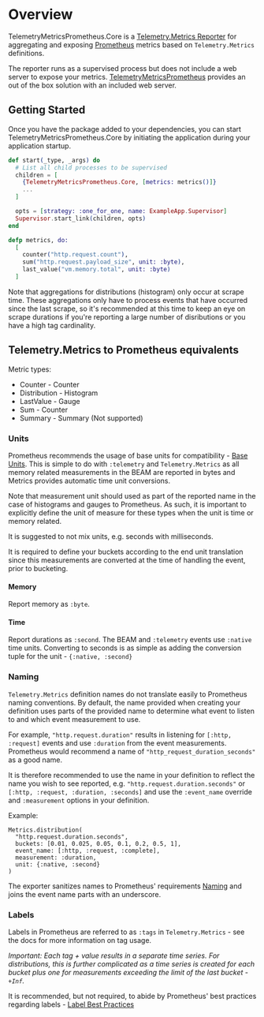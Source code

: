 # Overview

TelemetryMetricsPrometheus.Core is a [Telemetry.Metrics Reporter](https://hexdocs.pm/telemetry_metrics/overview.html#reporters) for aggregating and exposing [Prometheus](https://prometheus.io) metrics based on `Telemetry.Metrics` definitions. 

The reporter runs as a supervised process but does not include a web server to expose
your metrics. [TelemetryMetricsPrometheus](https://github.com/bryannaegele/telemetry_metrics_prometheus) provides an out of the box
solution with an included web server.

## Getting Started

Once you have the package added to your dependencies, you can start 
TelemetryMetricsPrometheus.Core by initiating the application during
your application startup.

```elixir
def start(_type, _args) do
  # List all child processes to be supervised
  children = [
    {TelemetryMetricsPrometheus.Core, [metrics: metrics()]}
    ...
  ]

  opts = [strategy: :one_for_one, name: ExampleApp.Supervisor]
  Supervisor.start_link(children, opts)
end

defp metrics, do:
  [
    counter("http.request.count"),
    sum("http.request.payload_size", unit: :byte),
    last_value("vm.memory.total", unit: :byte)
  ]

```

Note that aggregations for distributions (histogram) only occur at scrape time.
These aggregations only have to process events that have occurred since the last
scrape, so it's recommended at this time to keep an eye on scrape durations if
you're reporting a large number of disributions or you have a high tag cardinality.

## Telemetry.Metrics to Prometheus equivalents

Metric types:
* Counter - Counter
* Distribution - Histogram
* LastValue - Gauge
* Sum - Counter
* Summary - Summary (Not supported)

### Units

Prometheus recommends the usage of base units for compatibility - [Base Units](https://prometheus.io/docs/practices/naming/#base-units).
This is simple to do with `:telemetry` and `Telemetry.Metrics` as all memory
related measurements in the BEAM are reported in bytes and Metrics provides
automatic time unit conversions.

Note that measurement unit should used as part of the reported name in the case of
histograms and gauges to Prometheus. As such, it is important to explicitly define
the unit of measure for these types when the unit is time or memory related.

It is suggested to not mix units, e.g. seconds with milliseconds.

It is required to define your buckets according to the end unit translation
since this measurements are converted at the time of handling the event, prior
to bucketing.

#### Memory

Report memory as `:byte`.

#### Time

Report durations as `:second`. The BEAM and `:telemetry` events use `:native` time
units. Converting to seconds is as simple as adding the conversion tuple for
the unit - `{:native, :second}`

### Naming

`Telemetry.Metrics` definition names do not translate easily to Prometheus naming
conventions. By default, the name provided when creating your definition uses parts
of the provided name to determine what event to listen to and which event measurement
to use.

For example, `"http.request.duration"` results in listening for  `[:http, :request]`
events and use `:duration` from the event measurements. Prometheus would recommend
a name of `"http_request_duration_seconds"` as a good name.

It is therefore recommended to use the name in your definition to reflect the name
you wish to see reported, e.g. `"http.request.duration.seconds"` or `[:http, :request, :duration, :seconds]` and use the `:event_name` override and `:measurement` options in your definition.

Example:
```
Metrics.distribution(
  "http.request.duration.seconds",
  buckets: [0.01, 0.025, 0.05, 0.1, 0.2, 0.5, 1],
  event_name: [:http, :request, :complete],
  measurement: :duration,
  unit: {:native, :second}
)
```

The exporter sanitizes names to Prometheus' requirements [Naming](https://prometheus.io/docs/instrumenting/writing_exporters/#naming) and joins the event name parts with an underscore.

### Labels

Labels in Prometheus are referred to as `:tags` in `Telemetry.Metrics` - see the docs
for more information on tag usage.

*Important: Each tag + value results in a separate time series. For distributions, this
is further complicated as a time series is created for each bucket plus one for measurements
exceeding the limit of the last bucket - `+Inf`.*

It is recommended, but not required, to abide by Prometheus' best practices regarding labels -
[Label Best Practices](https://prometheus.io/docs/practices/naming/#labels)

